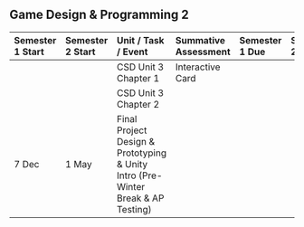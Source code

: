 ## Game Design & Programming 2

| Semester 1 Start | Semester 2 Start | Unit / Task / Event | Summative Assessment | Semester 1 Due | Semester 2 Due |
| :---  | :--- | :--- | :--- | :--- | :--- |
|  |  | CSD Unit 3 Chapter 1 | Interactive Card |  |  |
|  |  | CSD Unit 3 Chapter 2 |  |  |  |
| 7 Dec | 1 May | Final Project Design & Prototyping & Unity Intro (Pre-Winter Break & AP Testing) |

